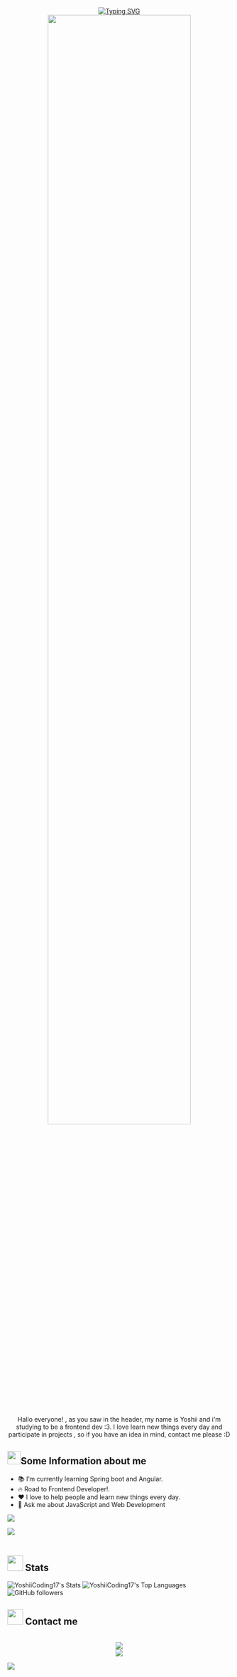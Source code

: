 <div align="center">
    <a href="https://git.io/typing-svg"><img src="https://readme-typing-svg.demolab.com?font=Fira+Code&size=30&weight=700&pause=1000&color=4EF785&background=4A20FF00&center=true&vCenter=true&random=false&width=700&lines=Hello+World!+My+name+is+Jeff(Yoshii)%F0%9F%91%8B"         alt="Typing SVG" /></a>
</div>
<div align="center">
    <img align="center" src="https://tenor.com/es-US/view/nice-bakuretsu-thumbs-thumbs-up-nice-bakuretsu-gif-13721418.gif" width="80%">
</div>
<br>
<p align="center">Hallo everyone! , as you saw in the header, my name is Yoshii and i'm studying to be a frontend dev :3. I love learn new things every    day and participate in projects , so if you have an idea in mind, contact me please :D</p>

<h2><img src="https://media.giphy.com/media/v1.Y2lkPTc5MGI3NjExbTc5NzFsOWVrM2ppanJ6cTJneDhuM21pNzU4bXNnZ2N4M3NmcjJvcCZlcD12MV9pbnRlcm5hbF9naWZfYnlfaWQmY3Q9Zw/ZtJUz2AomrhiOyWhMO/giphy.gif" width="30" margin="0" />Some Information about me</h2> 

  - 📚 I’m currently learning Spring boot and Angular.
  - 🔥 Road to Frontend Developer!.
  - ❤  I love to help people and learn new things every day.
  - 💬 Ask me about JavaScript and Web Development

<img src="https://media2.giphy.com/media/v1.Y2lkPTc5MGI3NjExazludmw3am9rbGZ1dmtqaXZrM2tzNDMxa2M1cGk1dGxhbnowMmh3MiZlcD12MV9pbnRlcm5hbF9naWZfYnlfaWQmY3Q9Zw/bjxvhhQfl5y9DhuJam/giphy.gif">
  
<img src="https://user-images.githubusercontent.com/73097560/115834477-dbab4500-a447-11eb-908a-139a6edaec5c.gif"><br><br>


 <h2><img src="https://media.giphy.com/media/iY8CRBdQXODJSCERIr/giphy.gif" width="35" margin="0" /> Stats</h2> 
<div>
    
  ![YoshiiCoding17's Stats](https://github-readme-stats.vercel.app/api?username=YoshiiCoding17&theme=vue-dark&show_icons=true&hide_border=true&count_private=true)
  ![YoshiiCoding17's Top Languages](https://github-readme-stats.vercel.app/api/top-langs/?username=YoshiiCoding17&theme=vue-dark&show_icons=true&hide_border=true&layout=compact)
  ![GitHub followers](https://img.shields.io/github/followers/YoshiiCoding17?style=social)
  
</div>

<h2><img src="https://media0.giphy.com/media/v1.Y2lkPTc5MGI3NjExeWsweGp4dXhlNTMybzk0c29iaWV1amY0eW91cGJianR4N3BlaGpxeiZlcD12MV9pbnRlcm5hbF9naWZfYnlfaWQmY3Q9cw/qK1jwlof0qNa6AasWs/giphy.gif" width="35" margin="0" />  Contact me</h2> 
<br>

<div align="center">
   <div>
       <a href="https://www.linkedin.com/in/jeff-berru/" target="_blank"><img src="https://img.shields.io/badge/-linkedin-blue?style=for-the-badge&logo=Linkedin&logoColor=white&link=https://www.linkedin.com/in/jeff-berru/"></a>
   </div> 
    <div>
       <a href="mailto:j84974562@gmail.com" target="_blank"><img src="https://img.shields.io/badge/gmail:  Yoshii-%23EA4335.svg?style=for-the-badge&logo=gmail&logoColor=white"></a>
   </div> 
    
</div>

<img src="https://user-images.githubusercontent.com/73097560/115834477-dbab4500-a447-11eb-908a-139a6edaec5c.gif"><br><br>

<!--
**YoshiiCoding17/YoshiiCoding17** is a ✨ _special_ ✨ repository because its `README.md` (this file) appears on your GitHub profile.

-->
